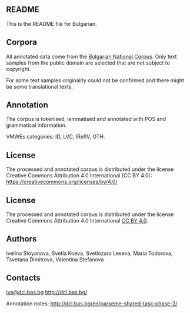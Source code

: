 README
------
This is the README file for Bulgarian.


Corpora
-------
All annotated data come from the [Bulgarian National Corpus](http://dcl.bas.bg/bulnc/en/). Only text samples from the public domain are selected that are not subject to copyright.

For some text samples originality could not be confirmed and there might be some translational texts.


Annotation
----------
The corpus is tokenised, lemmatised and annotated with POS and grammatical information.

VMWEs categories: ID, LVC, IReflV, OTH.


License
------
The processed and annotated corpus is distributed under the license Creative Commons Attribution 4.0 International (CC BY 4.0):
https://creativecommons.org/licenses/by/4.0/


License
-------
The processed and annotated corpus is distributed under the license Creative Commons Attribution 4.0 International [CC BY 4.0](https://creativecommons.org/licenses/by/4.0/).


Authors
-------
Ivelina Stoyanova, Svetla Koeva, Svetlozara Leseva, Maria Todorova, Tsvetana Dimitrova, Valentina Stefanova


Contacts
--------
iva@dcl.bas.bg
http://dcl.bas.bg/

Annotation notes:
http://dcl.bas.bg/en/parseme-shared-task-phase-2/
